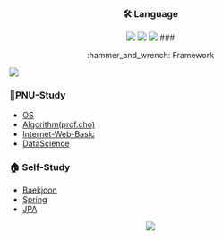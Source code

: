 ### <p align="center">:hammer_and_wrench: Language</p>
<p align="center">
<img src="https://img.shields.io/badge/PYTHON-0696D7?style=for-the-badge&logo=Python&logoColor=black"> <img src="https://img.shields.io/badge/Java-FF0000?style=for-the-badge&logo=Java&logoColor="> <img src="https://img.shields.io/badge/C++-E8E8E8?style=for-the-badge&logo=Cplusplus&logoColor=black"> 
### <p align="center">:hammer_and_wrench: Framework</p>  
<img src="https://img.shields.io/badge/SpringBoot-6DB33F?style=for-the-badge&logo=Springboot&logoColor=white">   
  

### 🏫PNU-Study
  - [OS](https://github.com/abc980823/PNU-OperatingSystem)
  - [Algorithm(prof.cho)](https://github.com/abc980823/PNU-algorithm)
  - [Internet-Web-Basic](https://github.com/abc980823/PNU_Internet-Web_basic)
  - [DataScience](https://github.com/abc980823/PNU-DataScience)
  
  
### 🏠 Self-Study
  - [Baekjoon](https://github.com/abc980823/Baekjoon-Study)
  - [Spring](https://github.com/abc980823/Spring_boot)
  - [JPA](https://github.com/abc980823/JPA_Study)
  
<p align=center>
<img src="https://github-readme-stats.vercel.app/api?username=abc980823&show_icons=true&theme=gruvbox&hide=["issues"]">
